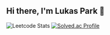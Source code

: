 ## Hi there, I'm Lukas Park 👋

<!--
**lukasp-dev/lukasp-dev** is a ✨ _special_ ✨ repository because its `README.md` (this file) appears on your GitHub profile.

Here are some ideas to get you started:

- 🔭 I’m currently working on ...
- 🌱 I’m currently learning ...
- 👯 I’m looking to collaborate on ...
- 🤔 I’m looking for help with ...
- 💬 Ask me about ...
- 📫 How to reach me: ...
- 😄 Pronouns: ...
- ⚡ Fun fact: ...
-->
![Leetcode Stats](https://leetcard.jacoblin.cool/GenuineLukas)
[![Solved.ac Profile](http://mazassumnida.wtf/api/v2/generate_badge?boj=woogi22)](https://solved.ac/woogi22/)
